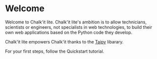 # Welcome

Welcome to Chalk'it lite. Chalk'it lite's ambition is to allow technicians, scientists or engineers, not specialists in web technologies, to build their own web applications based on the Python code they develop.

Chalk'it lite empowers Chalk'it thanks to the [Taipy](https://taipy.io) libarary.

For your first steps, follow the Quickstart tutorial.
